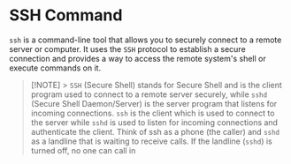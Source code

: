 # SSH Command

`ssh` is a command-line tool that allows you to securely connect to a remote server or computer. It uses the `SSH` protocol to establish a secure connection and provides a way to access the remote system's shell or execute commands on it.

> [!NOTE] > `SSH` (Secure Shell) stands for Secure Shell and is the client program used to connect to a remote server securely, while `sshd` (Secure Shell Daemon/Server) is the server program that listens for incoming connections.
> `ssh` is the client which is used to connect to the server while `sshd` is used to listen for incoming connections and authenticate the client.
> Think of ssh as a phone (the caller) and `sshd` as a landline that is waiting to receive calls. If the landline (`sshd`) is turned off, no one can call in
